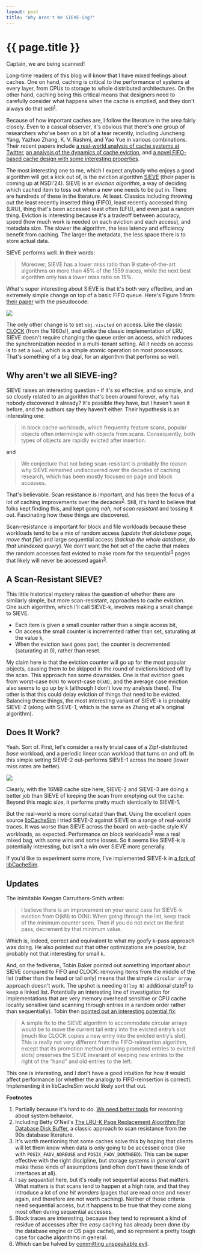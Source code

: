 ```yaml
---
layout: post
title: "Why Aren't We SIEVE-ing?"
---
```


{{ page.title }}
================

<p class="meta">Captain, we are being scanned!</p>

Long-time readers of this blog will know that I have mixed feelings about caches. One on hand, caching is critical to the performance of systems at every layer, from CPUs to storage to whole distributed architectures. On the other hand, caching being this critical means that designers need to carefully consider what happens when the cache is emptied, and they don't always do that well<sup>[1](#foot1)</sup>.

Because of how important caches are, I follow the literature in the area fairly closely. Even to a casual observer, it's obvious that there's one group of researchers who've been on a bit of a tear recently, including Juncheng Yang, Yazhuo Zhang, K. V. Rashmi, and Yao Yue in various combinations. Their recent papers include [a real-world analysis of cache systems at Twitter](https://www.usenix.org/system/files/osdi20-yang.pdf), [an analysis of the dynamics of cache eviction](https://jasony.me/publication/hotos23-qdlp.pdf), and [a novel FIFO-based cache design with some interesting properties](https://dl.acm.org/doi/10.1145/3600006.3613147).

The most interesting one to me, which I expect anybody who enjoys a good algorithm will get a kick out of, is the eviction algorithm [SIEVE](https://junchengyang.com/publication/nsdi24-SIEVE.pdf) (their paper is coming up at NSDI'24). SIEVE is an *eviction algorithm*, a way of deciding which cached item to toss out when a new one needs to be put in. There are hundreds of these in the literature. At least. Classics including throwing out the least recently inserted thing (FIFO), least recently accessed thing (LRU), thing that's been accessed least often (LFU), and even just a random thing. Eviction is interesting because it's a tradeoff between accuracy, speed (how much work is needed on each eviction and each access), and metadata size. The slower the algorithm, the less latency and efficiency benefit from caching. The larger the metadata, the less space there is to store actual data.

SIEVE performs well. In their words:

> Moreover, SIEVE has a lower miss ratio than 9 state-of-the-art algorithms on more than 45% of the 1559 traces, while the next best algorithm only has a lower miss ratio on 15%.

What's super interesting about SIEVE is that it's both very effective, and an extremely simple change on top of a basic FIFO queue. Here's Figure 1 from [their paper](https://junchengyang.com/publication/nsdi24-SIEVE.pdf) with the pseudocode:

![](/blog/images/sieve_figure_1.png)

The only other change is to set `obj.visited` on access. Like the classic [CLOCK](https://www.multicians.org/paging-experiment.pdf) (from the 1960s!), and unlike the classic implementation of LRU, SIEVE doesn't require changing the queue order on access, which reduces the synchronization needed in a multi-tenant setting. All it needs on access is to set a `bool`, which is a simple atomic operation on most processors. That's something of a big deal, for an algorithm that performs so well.

Why aren't we all SIEVE-ing?
----------------------------

SIEVE raises an interesting question - if it's so effective, and so simple, and so closely related to an algorithm that's been around forever, why has nobody discovered it already? It's possible they have, but I haven't seen it before, and the authors say they haven't either. Their hypothesis is an interesting one:

> In block cache workloads, which frequently feature scans, popular objects often intermingle with objects from scans. Consequently, both types of objects are rapidly evicted after insertion.

and

> We conjecture that not being scan-resistant is probably the reason why SIEVE remained undiscovered over the decades of caching research, which has been mostly focused on page and block accesses.

That's believable. Scan resistance is important, and has been the focus of a lot of caching improvements over the decades<sup>[2](#foot2)</sup>. Still, it's hard to believe that folks kept finding this, and kept going *nah, not scan resistant* and tossing it out. Fascinating how these things are discovered.

Scan-resistance is important for block and file workloads because these workloads tend to be a mix of random access (*update that database page*, *move that file*) and large sequential access (*backup the whole database*, *do that unindexed query*). We don't want the hot set of the cache that makes the random accesses fast evicted to make room for the sequential<sup>[4](#foot4)</sup> pages that likely will never be accessed again<sup>[3](#foot3)</sup>.

A Scan-Resistant SIEVE?
-----------------------

This little historical mystery raises the question of whether there are similarly simple, but more scan-resistant, approaches to cache eviction. One such algorithm, which I'll call SIEVE-k, involves making a small change to SIEVE.

 * Each item is given a small counter rather than a single access bit,
 * On access the small counter is incremented rather than set, saturating at the value `k`,
 * When the eviction `hand` goes past, the counter is decremented (saturating at 0), rather than reset.

My claim here is that the eviction counter will go up for the most popular objects, causing them to be skipped in the round of evictions kicked off by the scan. This approach has some downsides. One is that eviction goes from worst-case `O(N)` to worst-case `O(kN)`, and the average case eviction also seems to go up by `k` (although I don't love my analysis there). The other is that this could delay eviction of things that need to be evicted. Balancing these things, the most interesting variant of SIEVE-k is probably SIEVE-2 (along with SIEVE-1, which is the same as Zhang et al's original algorithm).

Does It Work?
-------------

Yeah. Sort of. First, let's consider a really trivial case of a Zipf-distributed *base* workload, and a periodic linear scan workload that turns on and off. In this simple setting SIEVE-2 out-performs SIEVE-1 across the board (lower miss rates are better).

![](/blog/images/sieve_k_results.png)

Clearly, with the 16MiB cache size here, SIEVE-2 and SIEVE-3 are doing a better job than SIEVE of keeping the scan from emptying out the cache. Beyond this magic size, it performs pretty much identically to SIEVE-1.

But the real-world is more complicated than that. Using the excellent open source [libCacheSim](https://github.com/cacheMon/libCacheSim) I tried SIEVE-2 against SIEVE on a range of real-world traces. It was worse than SIEVE across the board on web-cache style KV workloads, as expected. Performance on block workloads<sup>[5](#foot5)</sup> was a real mixed bag, with some wins and some losses. So it seems like SIEVE-k is potentially interesting, but isn't a win over SIEVE more generally.

If you'd like to experiment some more, I've implemented SIEVE-k in [a fork of libCacheSim](https://github.com/mbrooker/libCacheSim).


Updates
-------

<a name="updates"></a>The inimitable Keegan Carruthers-Smith writes:

> I believe there is an improvement on your worst case for SIEVE-k eviction from O(kN) to O(N):
> When going through the list, keep track of the minimum counter seen.  Then if you do not evict on the first pass, decrement by that minimum value.

Which is, indeed, correct and equivalent to what my goofy k-pass approach was doing. He also pointed out that other optimizations are possible, but probably not that interesting for small `k`.

And, on the fediverse, Tobin Baker pointed out something important about SIEVE compared to FIFO and CLOCK: removing items from the middle of the list (rather than the head or tail only) means that the simple `circular array` approach doesn't work. The upshot is needing `O(log N)` additional state<sup>[6](#foot6)</sup> to keep a linked list. Potentially an interesting line of investigation for implementations that are very memory overhead sensitive or CPU cache locality sensitive (and scanning through entries in a random order rather than sequentially). Tobin then [pointed out an interesting potential fix](https://fediscience.org/@tobinbaker@discuss.systems/111660149084030363):

> A simple fix to the SIEVE algorithm to accommodate circular arrays would be to move the current tail entry into the evicted entry’s slot (much like CLOCK copies a new entry into the evicted entry’s slot). This is really not very different from the FIFO-reinsertion algorithm, except that its promotion method (moving promoted entries to evicted slots) preserves the SIEVE invariant of keeping new entries to the right of the “hand” and old entries to the left.

This one is interesting, and I don't have a good intuition for how it would affect performance (or whether the analogy to FIFO-reinsertion is correct). Implementing it in libCacheSim would likely sort that out.

**Footnotes**

 1. <a name="foot1"></a> Partially because it's hard to do. [We need better tools](https://brooker.co.za/blog/2022/06/02/formal.html) for reasoning about system behavior.
 2. <a name="foot2"></a> Including Betty O'Neil's [The LRU-K Page Replacement Algorithm For Database Disk Buffer](https://dl.acm.org/doi/pdf/10.1145/170036.170081), a classic approach to scan resistance from the 90s database literature.
 3. <a name="foot3"></a> It's worth mentioning that some caches solve this by hoping that clients will let them know when data is only going to be accessed once (like with `POSIX_FADV_NOREUSE` and `POSIX_FADV_DONTNEED`). This can be super effective with the right discipline, but storage systems *in general* can't make these kinds of assumptions (and often don't have these kinds of interfaces at all).
 4. <a name="foot4"></a> I say *sequential* here, but it's really not sequential access that matters. What matters is that scans tend to happen at a high rate, and that they introduce a lot of *one hit wonders* (pages that are read once and never again, and therefore are not worth caching). Neither of those criteria need sequential access, but it happens to be true that they come along most often during sequential accesses.
 5. <a name="foot5"></a> Block traces are interesting, because they tend to represent a kind of residue of accesses after the *easy* caching has already been done (by the database engine or OS page cache), and so represent a pretty tough case for cache algorithms in general.
 6. <a name="foot6"></a> Which can be halved by [committing unspeakable evil](https://en.wikipedia.org/wiki/XOR_linked_list).